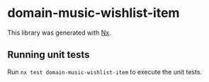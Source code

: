 # domain-music-wishlist-item

This library was generated with [Nx](https://nx.dev).

## Running unit tests

Run `nx test domain-music-wishlist-item` to execute the unit tests.
